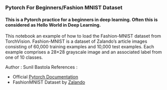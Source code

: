 ### Pytorch For Beginners/Fashion MNIST Dataset
#### This is a Pytorch practice for a beginners in deep learning. Often this is considered as Hello World in Deep Learning. 
This notebook an example of how to load the Fashion-MNIST dataset from TorchVision. Fashion-MNIST is a dataset of Zalando’s article images consisting of 
60,000 training examples and 10,000 test examples. Each example comprises a 28×28 grayscale image and an associated label from one of 10 classes.

Author : Sunil Bastola
References : 
- Official [Pytorch Documentation](https://pytorch.org/tutorials/beginner/basics/data_tutorial.html#preparing-your-data-for-training-with-dataloaders)
- FashionMNIST Dataset by [Zalando](https://github.com/zalandoresearch/fashion-mnist)
